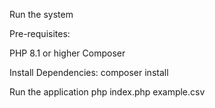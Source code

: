 Run the system

Pre-requisites:

PHP 8.1 or higher
Composer

Install Dependencies:
composer install

Run the application
php index.php example.csv
